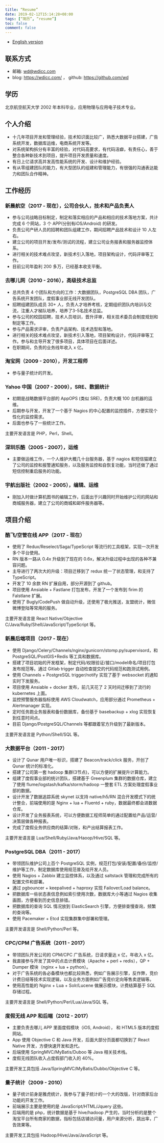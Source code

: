 ```yaml
---
title: “Resume”
date: 2019-02-12T15:14:28+08:00
tags: [“简历”, “resume”]
toc: false
comment: false
---
```


- [English version](/resume-en/)

## 联系方式

* 邮箱: wd@wdicc.com
* blog: https://wdicc.com/ ， github: https://github.com/wd

## 学历

北京航空航天大学 2002 年本科毕业，应用物理与应用电子技术专业。

## 个人介绍

* 十几年项目开发和管理经验，技术知识面比较广，熟悉大数据平台搭建，广告系统开发，数据库运维，电商系统开发等。
* 对系统架构拆分有丰富的经验，对代码高要求，有代码洁癖，有责任心，善于整合各种新技术到项目，提升项目开发质量和速度。
* 有日上亿请求高并发高性能系统的开发、设计和维护经验。
* 有从零组建团队的能力，有大型团队的组建和管理能力，有很强的沟通表达能力和团队合作精神。

## 工作经历
### 新晨航空（2017 - 现在），公司合伙人，技术和产品负责人
- 参与公司战略目标制定，制定和落实相应的产品和相应的技术落地方案，共计完成 6 个网站，3 个 APP(分别有iOS/Android) 的研发。
- 负责公司产研人员的招聘和团队组建工作，期间招聘产品技术和设计 10 人左右。
- 建立公司的项目开发/发布/测试的流程，建立公司业务报表和服务器监控体系。
- 进行相关的技术难点攻坚，新技术引入落地，项目架构设计，代码评审等工作。
- 目前公司年盈利 200 多万，已经基本收支平衡。

### 去哪儿网（2010 - 2016），高级技术总监
- 总共负责 4 个团队和方向的工作：大数据团队，PostgreSQL DBA 团队，广告系统开发团队，度假事业部无线开发团队。
- 招聘组建团队成员 30+ 人，负责人才培养考核，定期组织团队内培训与交流，注重人才梯队培养，培养了3-5名技术总监。
- 参与公司的校园招聘，技术人员培训，晋升评审，相关技术委员会制度规划和制定等工作。
- 参与产品需求评审，负责产品架构、技术选型和落地。
- 进行相关的技术难点攻坚，新技术引入落地，项目架构设计，代码评审等工作。参与和主导开发了很多项目，具体项目在后面详述。
- 在职期间，负责的业务线年收入 x 亿。

### 淘宝网（2009 - 2010），开发工程师

- 参与量子统计的开发。

### Yahoo 中国（2007 - 2009），SRE、数据统计

- 初期是战略数据平台部的 AppOPS (类似 SRE)，负责大概 100 台机器的运维。
- 后期参与开发，开发了一个基于 Nagios 的中心配置的监控插件，方便实现个性化的监控需求。
- 后面也参与了一些统计工作。

主要开发语言是 PHP，Perl，Shell。

### 深圳乐酷（2005 - 2007），运维

- 主要做运维工作，一个人维护大概几十台服务器，基于 nagios 和短信猫建立了公司的监控和报警通知服务，以及服务监控和自恢复功能，当时还做了通过短信控制重启服务的功能。

### 宇航出版社（2002 - 2005），编辑、运维

- 刚加入时做计算机图书的编辑工作，后面出于兴趣同时开始维护公司的网站和商城服务器，建立了公司的商城和邮件服务器等。

## 项目介绍
### 酷飞/空管在线 APP（2017 - 现在）
- 使用了 Redux/Reselect/Saga/TypeScript 等流行的工具框架，实现一次开发多个平台使用。
- RN 版本一路从 0.4x 升级到了现在的 0.6x，解决升级过程中出现的各种不兼容问题。
- 主导进行了两次大的升级：项目迁移到了 redux 统一了状态管理，和支持了 TypeScript。
- 开发了 10 余款 RN 扩展自用，部分开源到了 github。
- 项目使用 Ansiable + Fastlane 打包发布，开发了一个发布到 firim 的 Falstlane 扩展。
- 使用了 Bugly/CodePush 做自动升级，还使用了极光推送，友盟统计，微信微博登陆等常用的服务。

主要开发语言是 React Native/Objective C/Java/Ruby/Shell/JavaScript/TypeScript 等。

### 新晨后端项目（2017 - 现在）
- 使用 Django/Celery/Channels/nginx/gunicorn/stomp.py/supervisord，和 PostgreSQL/PostGIS+Redis 等工具和数据库。
- 搭建了项目初始的开发框架，制定代码/权限验证/接口/model命名/项目打包发布规范等。通过 Gitlab trigger 自动检查提交的代码规范和跑测试用例。
- 使用 Channels + PostgreSQL trigger/notify 实现了基于 websocket 的通知实时下发服务。
- 项目使用 Ansiable + docker 发布，前几天花了 2 天时间迁移到了流行的 kubernetes 上面。
- 监控预警服务器指标使用 AWS Cloudwatch，应用部分通过 Prometheus + Alertmanager 实现。
- 定时任务跑业务报表和备份数据库，备份基于 basebackup + xlog 实现恢复到任意时间点。
- 目前 Django/PostgreSQL/Channels 等都跟着官方升级到了最新版本。

主要开发语言是 Python/Shell/SQL 等。

### 大数据平台（2011 - 2017）
- 设计了 Qunar 用户唯一标识，搭建了 Beacon/track/click 服务，开创了 Qunar 统计的标准化。
- 搭建了公司第一套 hadoop 集群(3节点)，可以方便的扩展提升计算能力。
- 组建了度假事业部的统计团队，搭建基于 Greenplum 集群的数据仓库，建立了使用 flume/logstash/kafka/storm/hadoop 一整套 ETL 方案处理度假事业部的数据。
- 设计开发了数据追踪系统 skynet 以支持 native/h5/RN 混合开发模式下的统计整合，前端使用的是 Nginx + lua + Fluentd + ruby，数据最终都会进数据仓库。
- 设计开发了业务报表系统，可以方便数据工程师简单的通过配置给产品/运营/决策层做各种报表。
- 完成了度假业务供应商的结算/对账，和产出结算报表工作。

主要开发语言是 Lua/Shell/Ruby/Java/Haoop/Hive/SQL 等。

### PostgreSQL DBA（2011 - 2017）
- 带领团队维护公司上百个 PostgreSQL 实例，规范打包/安装/配置/备份/监控/维护等工作，制定数据库使用规范普及给开发人员。
- 使用 Nagios + Zabbix 建立监控体系，以及通过 saltstack 管理和完成所有的配置文件和部署。
- 通过 pgbouncer + keepalived + haproxy 实现 Failover/Load balance。
- 把数据库一些状态表信息例如索引使用次数，数据库大小等通过 Nagios 收集画图，方便看到历史信息排错。
- 把数据库的查询 SQL 情况放到 ElasticSearch 引擎，方便排查慢查询，频繁的查询等。
- 使用 Pacemaker + Etcd 实现集群集中部署和管理。

主要开发语言是 Shell/Python/Perl 等。

### CPC/CPM 广告系统（2011 - 2017）
- 带领团队开发公司的 CPM/CPC 广告系统，日请求量达 x 亿，年收入 x 亿。
- 我直接参与开发了其中的点击计费模块（Apache + perl + redis），QP + Dumper 模块（nginx + lua + python）。
- 对于广告系统的各必备模块也都比较熟悉，例如广告展示引擎，反作弊，竞价计费日结等技术实现逻辑，以及业务方面例如广告竞价定向等售卖逻辑等。
- 使用高性能的 Nginx + Lua + Solr/Lucene 做展示模块，计费结算基于 SQL 存储过程。

主要开发语言是 Shell/Python/Perl/Lua/Java/SQL 等。

### 度假无线 APP 和后端（2012 - 2017）
- 主要负责去哪儿 APP 里面度假模块（iOS, Android）， 和 HTML5 版本的度假网站。
- App 使用 Objective C 和 Java 开发，后面大部分页面都切换到了 React Native 开发，方便快速开发和迭代。
- 后端使用 SpringMVC/MyBatis/Duboo 等 Java 相关技术栈。
- 度假无线团队收入占度假部门收入的 40%。

主要开发工具包括 Java/SpringMVC/MyBatis/Dubbo/Objective C 等。

### 量子统计（2009 - 2010）
- 量子统计前身是雅虎统计，我参与了量子统计的一个大的改版，针对商家后台功能的开发工作。
- 前端展示主要是使用的是 JavaScript/HTML/Jquery 这些。
- 后端用的是 php，统计数据是基于 hive/hadoop 产生的，当时分析的是整个淘宝平台所有商家的数据，指标包括店铺访问量，用户来源分析，跳出率，广告效果等。

主要开发工具包括 Hadoop/Hive/Java/JavaScript 等。
